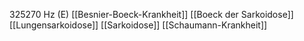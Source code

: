 325270 Hz (E)
[[Besnier-Boeck-Krankheit]]
[[Boeck der Sarkoidose]]
[[Lungensarkoidose]]
[[Sarkoidose]]
[[Schaumann-Krankheit]]